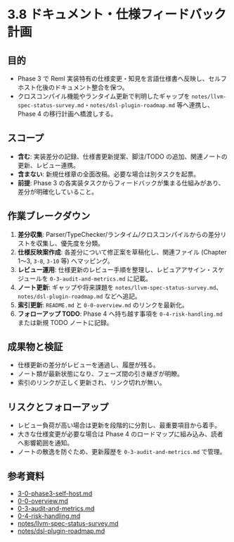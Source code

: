 # 3.8 ドキュメント・仕様フィードバック計画

## 目的
- Phase 3 で Reml 実装特有の仕様変更・知見を言語仕様書へ反映し、セルフホスト化後のドキュメント整合を保つ。
- クロスコンパイル機能やランタイム更新で判明したギャップを `notes/llvm-spec-status-survey.md`・`notes/dsl-plugin-roadmap.md` 等へ連携し、Phase 4 の移行計画へ橋渡しする。

## スコープ
- **含む**: 実装差分の記録、仕様書更新提案、脚注/TODO の追加、関連ノートの更新、レビュー連携。
- **含まない**: 新規仕様章の全面改稿。必要な場合は別タスクを起票。
- **前提**: Phase 3 の各実装タスクからフィードバックが集まる仕組みがあり、差分が明確化していること。

## 作業ブレークダウン
1. **差分収集**: Parser/TypeChecker/ランタイム/クロスコンパイルからの差分リストを収集し、優先度を分類。
2. **仕様反映案作成**: 各差分について修正案を草稿化し、関連ファイル (Chapter 1〜3, `3-8`, `3-10` 等) へマッピング。
3. **レビュー運用**: 仕様更新のレビュー手順を整理し、レビュアアサイン・スケジュールを `0-3-audit-and-metrics.md` に記載。
4. **ノート更新**: ギャップや将来課題を `notes/llvm-spec-status-survey.md`、`notes/dsl-plugin-roadmap.md` などへ追記。
5. **索引更新**: `README.md` と `0-0-overview.md` のリンクを最新化。
6. **フォローアップ TODO**: Phase 4 へ持ち越す事項を `0-4-risk-handling.md` または新規 TODO ノートに記録。

## 成果物と検証
- 仕様更新の差分がレビューを通過し、履歴が残る。
- ノート類が最新状態になり、フェーズ間の引き継ぎが明瞭。
- 索引のリンクが正しく更新され、リンク切れが無い。

## リスクとフォローアップ
- レビュー負荷が高い場合は更新を段階的に分割し、最重要項目から着手。
- 大きな仕様変更が必要な場合は Phase 4 のロードマップに組み込み、読者へ影響範囲を通知。
- ノートの散逸を防ぐため、更新履歴を `0-3-audit-and-metrics.md` で管理。

## 参考資料
- [3-0-phase3-self-host.md](3-0-phase3-self-host.md)
- [0-0-overview.md](../../0-0-overview.md)
- [0-3-audit-and-metrics.md](0-3-audit-and-metrics.md)
- [0-4-risk-handling.md](0-4-risk-handling.md)
- [notes/llvm-spec-status-survey.md](../../notes/llvm-spec-status-survey.md)
- [notes/dsl-plugin-roadmap.md](../../notes/dsl-plugin-roadmap.md)

